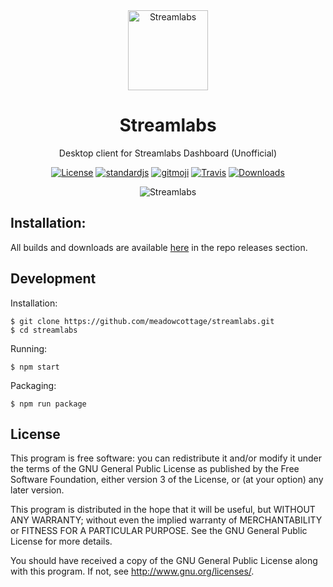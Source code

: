 <div align="center">

<a href="https://github.com/meadowcottage/streamlabs/releases">
<img alt="Streamlabs" src="https://github.com/meadowcottage/streamlabs/blob/master/build/icons/streamlabs-icon.png?raw=true" width="128px" />
</a>

<h1> Streamlabs </h1>
<p> Desktop client for Streamlabs Dashboard (Unofficial) </p>

[![License](https://img.shields.io/aur/license/yaourt.svg?style=flat-square&colorB=f44336)](https://github.com/meadowcottage/streamlabs/blob/master/LICENSE) [![standardjs](https://img.shields.io/badge/code_style-standard-brightgreen.svg?style=flat-square)](https://standardjs.com) [![gitmoji](https://img.shields.io/badge/gitmoji-%20%F0%9F%98%9C%20%F0%9F%98%8D-FFDD67.svg?style=flat-square)](https://gitmoji.carloscuesta.me/) [![Travis](https://img.shields.io/travis/meadowcottage/streamlabs/master.svg?style=flat-square)](https://travis-ci.org/meadowcottage/streamlabs) [![Downloads](https://img.shields.io/github/downloads/meadowcottage/streamlabs/total.svg?style=flat-square)](https://github.com/meadowcottage/streamlabs/releases)

<img alt="Streamlabs" src="https://github.com/meadowcottage/streamlabs/blob/master/build/screenshot.png?raw=true" />

</div>

## Installation:
All builds and downloads are available [here](https://github.com/meadowcottage/streamlabs/releases) in the repo releases section.

## Development

Installation:
```
$ git clone https://github.com/meadowcottage/streamlabs.git
$ cd streamlabs
```

Running:
```
$ npm start
```

Packaging:
```
$ npm run package
```

## License

This program is free software: you can redistribute it and/or modify
it under the terms of the GNU General Public License as published by
the Free Software Foundation, either version 3 of the License, or
(at your option) any later version.

This program is distributed in the hope that it will be useful,
but WITHOUT ANY WARRANTY; without even the implied warranty of
MERCHANTABILITY or FITNESS FOR A PARTICULAR PURPOSE.  See the
GNU General Public License for more details.

You should have received a copy of the GNU General Public License
along with this program.  If not, see <http://www.gnu.org/licenses/>.